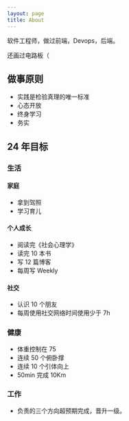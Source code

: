 ```yaml
---
layout: page
title: About
---
```


软件工程师，做过前端，Devops，后端。

还画过电路板（

## 做事原则

- 实践是检验真理的唯一标准
- 心态开放
- 终身学习
- 务实

## 24 年目标

### 生活

#### 家庭

- 拿到驾照
- 学习育儿

#### 个人成长

- 阅读完《社会心理学》
- 读完 10 本书
- 写 12 篇博客
- 每周写 Weekly

#### 社交

- 认识 10 个朋友
- 每周使用社交网络时间使用少于 7h

### 健康

- 体重控制在 75
- 连续 50 个俯卧撑
- 连续 10 个引体向上
- 50min 完成 10Km

### 工作

- 负责的三个方向超预期完成，晋升一级。